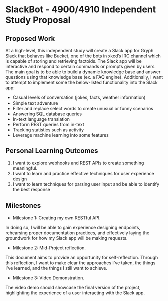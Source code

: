 # SlackBot - 4900/4910 Independent Study Proposal

Proposed Work
---
At a high-level, this independent study will create a Slack app for Gryph Slack that behaves like Bucket, one of the bots in xkcd’s IRC channel which is capable of storing and retrieving factoids. The Slack app will be interactive and respond to certain commands or prompts given by users. The main goal is to be able to build a dynamic knowledge base and answer questions using that knowledge base (ex. a FAQ engine). Additionally, I want to attempt to implement some the below-listed functionality into the Slack app: 

-	Casual levels of conversation (jokes, facts, weather information)
-	Simple text adventure
-	Filter and replace select words to create unusual or funny scenarios
-	Answering SQL database queries 
-	In-text language translation
-	Perform REST queries from in-text
-	Tracking statistics such as activity 
-	Leverage machine learning into some features

Personal Learning Outcomes
---
1.	I want to explore webhooks and REST APIs to create something meaningful. 
2.	I want to learn and practice effective techniques for user experience design
3.	I want to learn techniques for parsing user input and be able to identify the best response

Milestones
---
- Milestone 1: Creating my own RESTful API. 

In doing so, I will be able to gain experience designing endpoints, rehearsing proper documentation practices, and effectively laying the groundwork for how my Slack app will be making requests.

- Milestone 2: Mid-Project reflection. 

This document aims to provide an opportunity for self-reflection. Through this reflection, I want to make clear the approaches I've taken, the things I've learned, and the things I still want to achieve.  

- Milestone 3: Video Demonstration. 

The video demo should showcase the final version of the project, highlighting the experience of a user interacting with the Slack app. 
